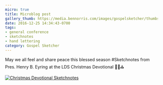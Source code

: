 ```yaml
---
micro: true
title: Microblog post
gallery_thumb: https://media.bennorris.com/images/gospelsketcher/thumbs/dec-16-christmas-devotional.jpg
date: 2016-12-25 14:34:43-0700
tags:
- general conference
- sketchnotes
- hand lettering
category: Gospel Sketcher
---
```


May we all feel and share peace this blessed season
#Sketchnotes from Pres. Henry B. Eyring at the LDS Christmas Devotional ✍🏼⛪️

[![Christmas Devotional Sketchnotes](https://media.bennorris.com/images/gospelsketcher/general/dec-16-christmas-devotional.jpg)](https://media.bennorris.com/images/gospelsketcher/general/dec-16-christmas-devotional.jpg)